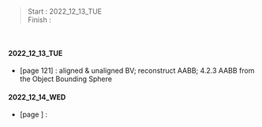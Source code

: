 >Start   : 2022_12_13_TUE<br>
>Finish  : 

<br>

#### 2022_12_13_TUE 
- [page 121] : aligned & unaligned BV; reconstruct AABB; 4.2.3 AABB from the Object Bounding Sphere

#### 2022_12_14_WED 
- [page ] : 
